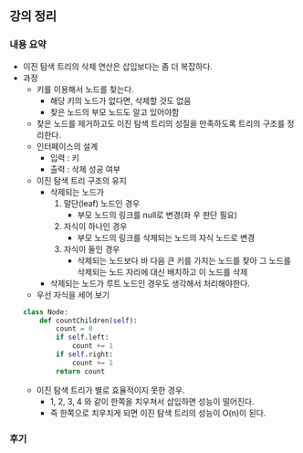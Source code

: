 ## 강의 정리
### 내용 요약
- 이진 탐색 트리의 삭제 연산은 삽입보다는 좀 더 복잡하다.
- 과정
    - 키를 이용해서 노드를 찾는다.
        - 해당 키의 노드가 없다면, 삭제할 것도 없음
        - 찾은 노드의 부모 노드도 알고 있어야함
    - 찾은 노드를 제거하고도 이진 탐색 트리의 성질을 만족하도록 트리의 구조를 정리한다.
    - 인터페이스의 설계
        - 입력 : 키
        - 출력 : 삭제 성공 여부
    - 이진 탐색 트리 구조의 유지
        - 삭제되는 노드가 
            1. 말단(leaf) 노드인 경우
                - 부모 노드의 링크를 null로 변경(좌 우 판단 필요)
            2. 자식이 하나인 경우
                - 부모 노드의 링크를 삭제되는 노드의 자식 노드로 변경
            3. 자식이 둘인 경우
                - 삭제되는 노드보다 바 다음 큰 키를 가지는 노드를 찾아 그 노드를 삭제되는 노드 자리에 대신 배치하고 이 노드를 삭제
        - 삭제되는 노드가 루트 노드인 경우도 생각해서 처리해야한다.
    - 우선 자식을 세어 보기
    ```python
    class Node:
        def countChildren(self):
            count = 0
            if self.left:
                count += 1
            if self.right:
                count += 1
            return count
    ```
    - 이진 탐색 트리가 별로 효율적이지 못한 경우.
        - 1, 2, 3, 4 와 같이 한쪽을 치우쳐서 삽입하면 성능이 떨어진다.
        - 즉 한쪽으로 치우치게 되면 이진 탐색 트리의 성능이 O(n)이 된다.
### 후기